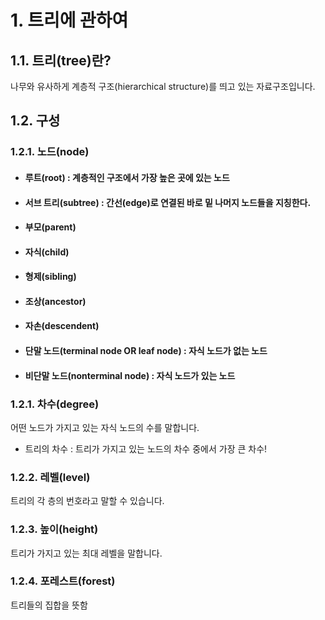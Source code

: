# 1. 트리에 관하여
## 1.1. 트리(tree)란?
나무와 유사하게 계층적 구조(hierarchical structure)를 띄고 있는 자료구조입니다.

## 1.2. 구성
### 1.2.1. 노드(node)

* #### 루트(root) : 계층적인 구조에서 가장 높은 곳에 있는 노드
* #### 서브 트리(subtree) : 간선(edge)로 연결된 바로 밑 나머지 노드들을 지칭한다.
* #### 부모(parent)
* #### 자식(child)
* #### 형제(sibling)
* #### 조상(ancestor)
* #### 자손(descendent)
* #### 단말 노드(terminal node OR leaf node) : 자식 노드가 없는 노드
* #### 비단말 노드(nonterminal node) : 자식 노드가 있는 노드


### 1.2.1. 차수(degree)
어떤 노드가 가지고 있는 자식 노드의 수를 말합니다.

 * 트리의 차수 : 트리가 가지고 있는 노드의 차수 중에서 가장 큰 차수!

### 1.2.2. 레벨(level)
트리의 각 층의 번호라고 말할 수 있습니다.

### 1.2.3. 높이(height)
트리가 가지고 있는 최대 레벨을 말합니다.

### 1.2.4. 포레스트(forest)
트리들의 집합을 뜻함
